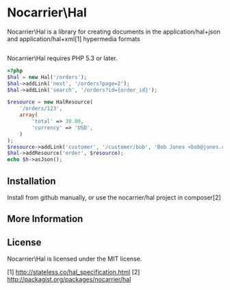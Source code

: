 Nocarrier\Hal
=============

Nocarrier\Hal is a library for creating documents in the application/hal+json and application/hal+xml[1] hypermedia formats

```php
```

Nocarrier\Hal requires PHP 5.3 or later.

```php
<?php
$hal = new Hal('/orders');
$hal->addLink('next', '/orders?page=2');
$hal->addLink('search', '/orders?id={order_id}');

$resource = new HalResource(
    '/orders/123',
    array(
        'total' => 30.00,
        'currency' => 'USD',
    )
);
$resource->addLink('customer', '/customer/bob', 'Bob Jones <bob@jones.com>');
$hal->addResource('order', $resource);
echo $h->asJson();
```

## Installation

Install from github manually, or use the nocarrier/hal project in composer[2]

## More Information

## License

Nocarrier\Hal is licensed under the MIT license.

[1] http://stateless.co/hal_specification.html
[2] http://packagist.org/packages/nocarrier/hal
